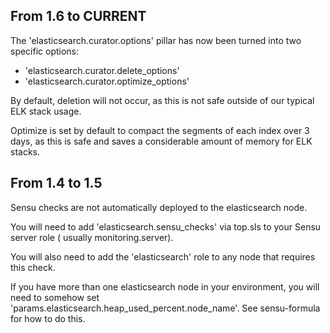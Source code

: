 ## From 1.6 to CURRENT

The 'elasticsearch.curator.options' pillar has now been turned into two specific options:

* 'elasticsearch.curator.delete_options'
* 'elasticsearch.curator.optimize_options'

By default, deletion will not occur, as this is not safe outside of our typical ELK stack usage.

Optimize is set by default to compact the segments of each index over 3 days, as this is safe and
saves a considerable amount of memory for ELK stacks.

## From 1.4 to 1.5

Sensu checks are not automatically deployed to the elasticsearch node.

You will need to add 'elasticsearch.sensu_checks' via top.sls to your Sensu server role (
usually monitoring.server).

You will also need to add the 'elasticsearch' role to any node that requires this check.

If you have more than one elasticsearch node in your environment, you will need to somehow
set 'params.elasticsearch.heap_used_percent.node_name'. See sensu-formula for how to do this.



